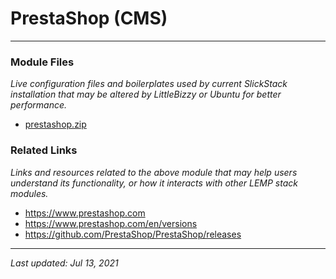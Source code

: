 # PrestaShop (CMS)

----

### Module Files

*Live configuration files and boilerplates used by current SlickStack installation that may be altered by LittleBizzy or Ubuntu for better performance.*

* [prestashop.zip](https://github.com/PrestaShop/PrestaShop/releases/download/1.7.7.5/prestashop_1.7.7.5.zip)

### Related Links

*Links and resources related to the above module that may help users understand its functionality, or how it interacts with other LEMP stack modules.*

* https://www.prestashop.com
* https://www.prestashop.com/en/versions
* https://github.com/PrestaShop/PrestaShop/releases

----

*Last updated: Jul 13, 2021*
